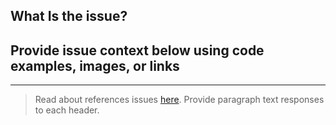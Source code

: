 ## What Is the issue?

## Provide issue context below using code examples, images, or links

---

> Read about references issues [here](https://help.github.com/articles/closing-issues-using-keywords/). Provide paragraph text responses to each header.
